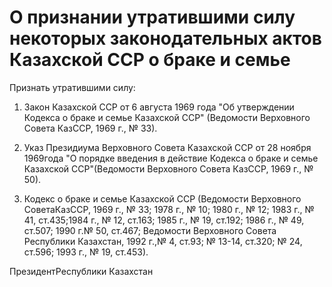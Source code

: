 # О признании утратившими силу некоторых законодательных актов Казахской ССР о браке и семье

Признать утратившими силу:

1. Закон Казахской ССР от 6 августа 1969 года "Об утверждении Кодекса о браке и семье Казахской ССР" (Ведомости Верховного Совета КазССР, 1969 г., № 33).

2. Указ Президиума Верховного Совета Казахской ССР от 28 ноября 1969года "О порядке введения в действие Кодекса о браке и семье Казахской ССР"(Ведомости Верховного Совета КазССР, 1969 г., № 50).

3. Кодекс о браке и семье Казахской ССР (Ведомости Верховного СоветаКазССР, 1969 г., № 33; 1978 г., № 10; 1980 г., № 12; 1983 г., № 41, ст.435;1984 г., № 12, ст.163; 1985 г., № 19, ст.192; 1986 г., № 49, ст.507; 1990 г.№ 50, ст.467; Ведомости Верховного Совета Республики Казахстан, 1992 г.,№ 4, ст.93; № 13-14, ст.320; № 24, ст.596; 1993 г., № 19, ст.453).

ПрезидентРеспублики Казахстан

